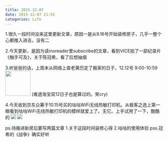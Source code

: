 ```yaml
---
title: 2015.12.07
date: 2015-12-07 21:55
categories: Life
---
```


1.很久一段时间没来这里更新文章，原因一是从9.16号开始装修房子，几乎一整个心都推入进去，没有二

2.今天更新，是因为读inoreader里subscribe的文章，看到VICE拍了一部纪录片《触手可及》，关于陈冠希，看了后想抽烟

3.听爸爸的话，上周末从网络上查老黄历定了搬家的日子，12.12号 9:00-10:59
<img src="http://ww3.sinaimg.cn/mw690/62ed8609jw1eyrggzk0isj206u146dht.jpg" width="80"/>
(难道淘宝双12日子也是算过的。笑cry)

4.今天收到京东众筹于10.15号买的咕咕WiFi无线热敏打印机。从极客之选上第一眼看到咕咕WiFi无线热敏打印机的模样就爱上了。无它。上手试用了一下，酷酷的
![](http://ww4.sinaimg.cn/mw690/62ed8609jw1eyrgock4erj21hd1hc7ci.jpg)
![](http://ww2.sinaimg.cn/mw690/62ed8609jw1eyrgobvk1dj21hd1hcqh6.jpg)


ps.待搬进新房后要写两篇文章 1.关于这段时间装修心得 2.咕咕的使用体验
pss.冠希的《战争》确实好听